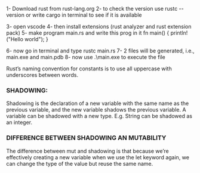 1- Download rust from rust-lang.org
2- to check the version use rustc --version or write cargo in terminal to see if it is available

3- open vscode
4- then install extensions (rust analyzer and rust extension pack)
5- make program main.rs and write this prog in it
fn main() {
println!("Hello world");
}

6- now go in terminal and type rustc main.rs
7- 2 files will be generated, i.e., main.exe and main.pdb
8- now use .\main.exe to execute the file

Rust’s naming convention for constants is to use all uppercase with underscores between words.

### SHADOWING:
Shadowing is the declaration of a new variable with the same name as the previous variable, and the new variable shadows the previous variable.
A variable can be shadowed with a new type. E.g. String can be shadowed as an integer.

### DIFFERENCE BETWEEN SHADOWING AN MUTABILITY
The difference between mut and shadowing is that because we’re effectively creating a new variable when we use the let keyword again, we can change the type of the value but reuse the same name.

